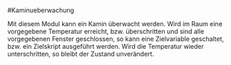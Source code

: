 #Kaminueberwachung  

Mit diesem Modul kann ein Kamin überwacht werden.
Wird im Raum eine vorgegebene Temperatur erreicht, bzw. überschritten und sind alle vorgegebenen Fenster geschlossen, so kann eine Zielvariable geschaltet, bzw. ein Zielskript ausgeführt werden.
Wird die Temperatur wieder unterschritten, so bleibt der Zustand unverändert.

